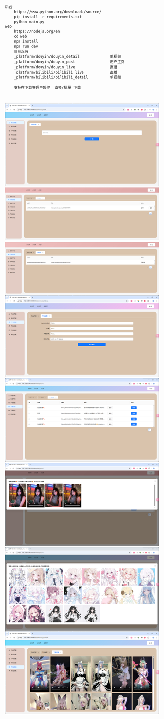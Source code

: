 ```
后台
    https://www.python.org/downloads/source/ 
    pip install -r requirements.txt
    python main.py
web
    https://nodejs.org/en
    cd web 
    npm install 
    npm run dev 
    目前支持
    _platform/douyin/douyin_detail              单视频
    _platform/douyin/douyin_post                用户主页
    _platform/douyin/douyin_live                直播
    _platform/bilibili/bilibili_live            直播
    _platform/bilibili/bilibili_detail          单视频
    
    支持在下载管理中暂停  直播/批量 下载
    
    
```
![链接下载.png](md/%E9%93%BE%E6%8E%A5%E4%B8%8B%E8%BD%BD.png)
![下载管理_1.png](md/%E4%B8%8B%E8%BD%BD%E7%AE%A1%E7%90%86_1.png)
![下载管理_2.png](md/%E4%B8%8B%E8%BD%BD%E7%AE%A1%E7%90%86_2.png)
![下载配置.png](md/%E4%B8%8B%E8%BD%BD%E9%85%8D%E7%BD%AE.png)
![下载记录.png](md/%E4%B8%8B%E8%BD%BD%E8%AE%B0%E5%BD%95.png)
![下载记录详情_1.png](md/%E4%B8%8B%E8%BD%BD%E8%AE%B0%E5%BD%95%E8%AF%A6%E6%83%85_1.png)
![下载记录详情_2.png](md/%E4%B8%8B%E8%BD%BD%E8%AE%B0%E5%BD%95%E8%AF%A6%E6%83%85_2.png)
![下载预览.png](md/%E4%B8%8B%E8%BD%BD%E9%A2%84%E8%A7%88.png)







